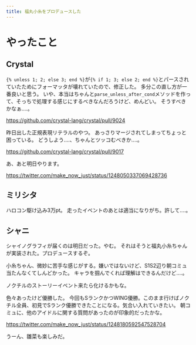 ```yaml
---
title: 福丸小糸をプロデュースした
---
```


# やったこと

## Crystal

`{% unless 1; 2; else 3; end %}`が`{% if 1; 3; else 2; end %}`とパースされていたためにフォーマッタが壊れていたので、修正した。
多分この直し方が一番良いと思う。
いや、本当はちゃんと`parse_unless_after_cond`メソッドを作って、そっちで処理する感じにするべきなんだろうけど、めんどい。
そうすべきかなぁ‥‥。

<https://github.com/crystal-lang/crystal/pull/9024>

昨日出した正規表現リテラルのやつ。
あっさりマージされてしまってちょっと困っている。
どうしよう‥‥、ちゃんとツッコむべきか‥‥。

<https://github.com/crystal-lang/crystal/pull/9017>

あ、あと明日やります。

<https://twitter.com/make_now_just/status/1248050337069428736>

## ミリシタ

ハロコン駆け込み3万pt。
走ったイベントのあとは適当になりがち。許して‥‥。

## シャニ

シャイノグラフィが届くのは明日だった。やむ。
それはそうと福丸小糸ちゃんが実装された。プロデュースするぞ。

小糸ちゃん、微妙に苦手な感じがする。嫌いではないけど、S1S2辺り朝コミュ当たんなくてしんどかった。
キャラを掴んでくれば理解はできるんだけど‥‥。

ノクチルのストーリーイベント来たら化けるかもな。

色々あったけど優勝した。
今回もSランクかつWING優勝。このまま行けばノクチル全員、初見でSランク優勝できたことになる。気合い入れていきたい。
朝コミュに、他のアイドルに関する質問があったのが印象的だったかな。

<https://twitter.com/make_now_just/status/1248180592547528704>

うーん、雛菜も楽しみだ。

